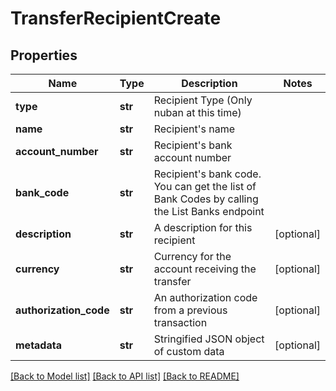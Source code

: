# TransferRecipientCreate


## Properties
Name | Type | Description | Notes
------------ | ------------- | ------------- | -------------
**type** | **str** | Recipient Type (Only nuban at this time) | 
**name** | **str** | Recipient&#39;s name | 
**account_number** | **str** | Recipient&#39;s bank account number | 
**bank_code** | **str** | Recipient&#39;s bank code. You can get the list of Bank Codes by calling the List Banks endpoint | 
**description** | **str** | A description for this recipient | [optional] 
**currency** | **str** | Currency for the account receiving the transfer | [optional] 
**authorization_code** | **str** | An authorization code from a previous transaction | [optional] 
**metadata** | **str** | Stringified JSON object of custom data | [optional] 

[[Back to Model list]](../README.md#documentation-for-models) [[Back to API list]](../README.md#documentation-for-api-endpoints) [[Back to README]](../README.md)


